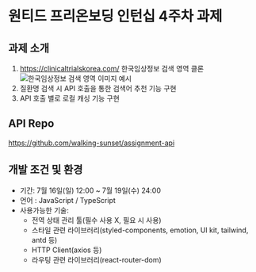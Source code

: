 # 원티드 프리온보딩 인턴십 4주차 과제

## 과제 소개

1. https://clinicaltrialskorea.com/ 한국임상정보 검색 영역 클론
   ![한국임상정보 검색 영역 이미지 예시](https://lean-mahogany-686.notion.site/image/https%3A%2F%2Fs3-us-west-2.amazonaws.com%2Fsecure.notion-static.com%2F81d5016d-ca92-494c-a90c-5458ffde01c5%2FUntitled.png?id=ef3667f4-8100-4ce0-8ec5-29dfb94bb8f1&table=block&spaceId=72b256b1-ae08-4e70-bb6c-f9c3cad5a793&width=2000&userId=&cache=v2)
2. 질환명 검색 시 API 호출을 통한 검색어 추천 기능 구현
3. API 호출 별로 로컬 캐싱 기능 구현

## API Repo

https://github.com/walking-sunset/assignment-api

## 개발 조건 및 환경

- 기간: 7월 16일(일) 12:00 ~ 7월 19일(수) 24:00
- 언어 : JavaScript / TypeScript
- 사용가능한 기술:
  - 전역 상태 관리 툴(필수 사용 X, 필요 시 사용)
  - 스타일 관련 라이브러리(styled-components, emotion, UI kit, tailwind, antd 등)
  - HTTP Client(axios 등)
  - 라우팅 관련 라이브러리(react-router-dom)

